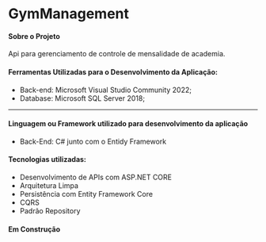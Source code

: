 # GymManagement

#### Sobre o Projeto
Api para gerenciamento de controle de mensalidade de academia.

#### Ferramentas Utilizadas para o Desenvolvimento da Aplicação:
* Back-end: Microsoft Visual Studio Community 2022;
* Database: Microsoft SQL Server 2018;

---
#### Linguagem ou Framework utilizado para desenvolvimento da aplicação
* Back-End: C# junto com o Entidy Framework

#### Tecnologias utilizadas:
* Desenvolvimento de APIs com ASP.NET CORE
* Arquitetura Limpa
* Persistência com Entity Framework Core
* CQRS
* Padrão Repository

#### Em Construção




